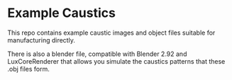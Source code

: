# Example Caustics

This repo contains example caustic images and object files suitable for manufacturing directly.

There is also a blender file, compatible with Blender 2.92 and LuxCoreRenderer that allows you simulate the caustics patterns that these .obj files form.
